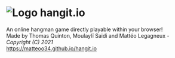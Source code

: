 # ![Logo](https://matteoo34.github.io/hangit.io/favicon.ico) hangit.io
An online hangman game directly playable within your browser!  
Made by Thomas Quinton, Moulaylï Saidi and Mattéo Legagneux *- Copyright (C) 2021*  
https://matteoo34.github.io/hangit.io
